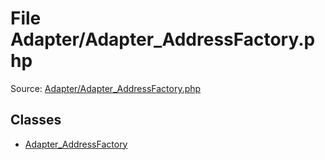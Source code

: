 File Adapter/Adapter_AddressFactory.php
=========
Source: [Adapter/Adapter_AddressFactory.php](https://github.com/PrestaShop/PrestaShop/blob/1.6.1.1/Adapter/Adapter_AddressFactory.php)


Classes
-------

* [Adapter_AddressFactory](class.Adapter_AddressFactory.md)

